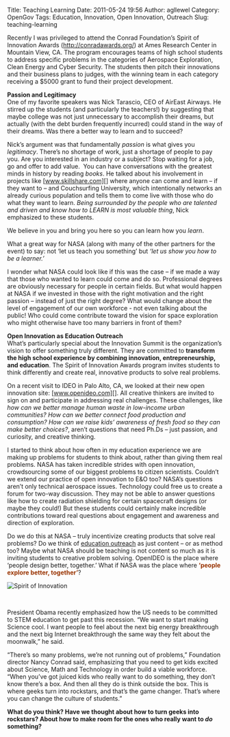 Title: Teaching Learning
Date: 2011-05-24 19:56
Author: agllewel
Category: OpenGov
Tags: Education, Innovation, Open Innovation, Outreach
Slug: teaching-learning

Recently I was privileged to attend the Conrad Foundation’s Spirit of
Innovation Awards (<http://conradawards.org/>) at Ames Research Center
in Mountain View, CA. The program encourages teams of high school
students to address specific problems in the categories of Aerospace
Exploration, Clean Energy and Cyber Security. The students then pitch
their innovations and their business plans to judges, with the winning
team in each category receiving a \$5000 grant to fund their project
development.

**Passion and Legitimacy**  
One of my favorite speakers was Nick Tarascio, CEO of AirEast Airways.
He stirred up the students (and particularly the teachers!) by
suggesting that maybe college was not just unnecessary to accomplish
their dreams, but actually (with the debt burden frequently incurred)
could stand in the way of their dreams. Was there a better way to learn
and to succeed?

Nick’s argument was that fundamentally *passion* is what gives you
*legitimacy*. There’s no shortage of work, just a shortage of people to
pay you. Are you interested in an industry or a subject? Stop waiting
for a job, go and offer to add value.  You can have conversations with
the greatest minds in history by reading *books*. He talked about his
involvement in projects like [www.skillshare.com][] where anyone can
come and learn – if they want to – and Couchsurfing University, which
intentionally networks an already curious population and tells them to
come live with those who do what they want to learn. *Being surrounded
by the people who are talented and driven and know how to LEARN is most
valuable thing*, Nick emphasized to these students.

We believe in you and bring you here so you can learn how you *learn*.

What a great way for NASA (along with many of the other partners for the
event) to say: not ‘let us teach you something’ but *‘let us show you
how to be a learner.’*

I wonder what NASA could look like if this was the case – if we made a
way that those who wanted to learn could come and do so. Professional
degrees are obviously necessary for people in certain fields. But what
would happen at NASA if we invested in those with the right motivation
and the right passion – instead of just the right degree? What would
change about the level of engagement of our own workforce - not even
talking about the public! Who could come contribute toward the vision
for space exploration who might otherwise have too many barriers in
front of them?

**Open Innovation as Education Outreach**  
What’s particularly special about the Innovation Summit is the
organization’s vision to offer something truly different. They are
committed to **transform the high school experience by combining
innovation, entrepreneurship, and education**. The Spirit of Innovation
Awards program invites students to think differently and create real,
innovative products to solve real problems.

On a recent visit to IDEO in Palo Alto, CA, we looked at their new open
innovation site: [www.openideo.com][]. All creative thinkers are invited
to sign on and participate in addressing real challenges. These
challenges, like *how can we better manage human waste in low-income
urban communities? How can we better connect food production and
consumption? How can we raise kids’ awareness of fresh food so they can
make better choices?*, aren’t questions that need Ph.Ds – just passion,
and curiosity, and creative thinking.

I started to think about how often in my education experience we are
making up problems for students to think about, rather than giving them
real problems. NASA has taken incredible strides with open innovation,
crowdsourcing some of our biggest problems to citizen scientists.
Couldn’t we extend our practice of open innovation to E&O too? NASA’s
questions aren’t only technical aerospace issues. Technology could free
us to create a forum for two-way discussion. They may not be able to
answer questions like how to create radiation shielding for certain
spacecraft designs (or maybe they could!) But these students could
certainly make incredible contributions toward real questions about
engagement and awareness and direction of exploration.

Do we do this at NASA – truly incentivize creating products that solve
real problems? Do we think of [education outreach][] as just content –
or as method too? Maybe what NASA should be teaching is not content so
much as it is inviting students to creative problem solving. OpenIDEO is
the place where ‘people design better, together.’ What if NASA was the
place where <span style="color: #993300">**‘people explore better,
together’**</span>?

![Spirit of Innovation][]

 

President Obama recently emphasized how the US needs to be committed to
STEM education to get past this recession. “We want to start making
Science cool. I want people to feel about the next big energy
breakthrough and the next big Internet breakthrough the same way they
felt about the moonwalk,” he said.

“There’s so many problems, we’re not running out of problems,”
Foundation director Nancy Conrad said, emphasizing that you need to get
kids excited about Science, Math and Technology in order build a viable
workforce. “When you’ve got juiced kids who really want to do something,
they don’t know there’s a box. And then all they do is think outside the
box. This is where geeks turn into rockstars, and that’s the game
changer. That’s where you can change the culture of students.”

**What do you think? Have we thought about how to turn geeks into
rockstars? About how to make room for the ones who really want to *do*
something?**

  [www.skillshare.com]: http://www.skillshare.com
  [www.openideo.com]: http://www.openideo.com
  [education outreach]: http://www.nasa.gov/offices/education/about/index.html
  [Spirit of Innovation]: http://open.nasa.gov/wp-content/uploads/2011/05/photo.jpg
